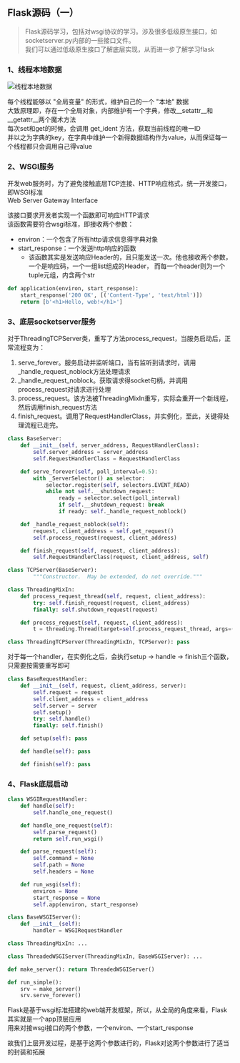 <!--
2020-03-07 22:23:49
https://ae01.alicdn.com/kf/H7e040060ce6448c1a90050ba49a1d9ecE.png
flask
Flask源码（一）
Flask源码学习，包括对wsgi协议的学习。该篇主要通过学习低级原生接口了解底层实现。
Flask源码学习，包括对wsgi协议的学习，涉及很多低级原生接口，如socketserver.py内部的一些接口文件。
-->

## Flask源码（一）

> Flask源码学习，包括对wsgi协议的学习。涉及很多低级原生接口，如socketserver.py内部的一些接口文件。  
> 我们可以通过低级原生接口了解底层实现，从而进一步了解学习flask

### 1、线程本地数据

![线程本地数据](https://ae01.alicdn.com/kf/Ha9d75d7c2440417d9fda73ce50e73d2d3.png)

每个线程能够以 "全局变量" 的形式，维护自己的一个 "本地" 数据  
大致原理即，存在一个全局对象，内部维护有一个字典，修改__setattr__和__getattr__两个魔术方法   
每次set和get的时候，会调用 get_ident 方法，获取当前线程的唯一ID  
并以之为字典的key，在字典中维护一个新得数据结构作为value，从而保证每一个线程都只会调用自己得value

### 2、WSGI服务
开发web服务时，为了避免接触底层TCP连接、HTTP响应格式，统一开发接口，即WSGI标准  
Web Server Gateway Interface  

该接口要求开发者实现一个函数即可响应HTTP请求  
该函数需要符合wsgi标准，即接收两个参数：
* environ：一个包含了所有http请求信息得字典对象
* start_response：一个发送http响应的函数
    * 该函数其实是发送响应Header的，且只能发送一次。他也接收两个参数，一个是响应码，一个一组list组成的Header，
    而每一个header则为一个tuple元组，内含两个str
```python
def application(environ, start_response):
    start_response('200 OK', [('Content-Type', 'text/html')])
    return [b'<h1>Hello, web!</h1>']
```

### 3、底层socketserver服务
对于ThreadingTCPServer类，重写了方法process_request，当服务启动后，正常流程变为：  
1. serve_forever。服务启动并监听端口，当有监听到请求时，调用_handle_request_noblock方法处理请求
2. _handle_request_noblock。获取请求得socket句柄，并调用process_request对请求进行处理
3. process_request。该方法被ThreadingMixIn重写，实际会重开一个新线程，然后调用finish_request方法
4. finish_request。调用了RequestHandlerClass，并实例化，至此，关键得处理流程已走完。
```python
class BaseServer:
    def __init__(self, server_address, RequestHandlerClass):
        self.server_address = server_address
        self.RequestHandlerClass = RequestHandlerClass

    def serve_forever(self, poll_interval=0.5):
        with _ServerSelector() as selector:
            selector.register(self, selectors.EVENT_READ)
            while not self.__shutdown_request:
                ready = selector.select(poll_interval)
                if self.__shutdown_request: break
                if ready: self._handle_request_noblock()

    def _handle_request_noblock(self):
        request, client_address = self.get_request()
        self.process_request(request, client_address)

    def finish_request(self, request, client_address):
        self.RequestHandlerClass(request, client_address, self)

class TCPServer(BaseServer):
        """Constructor.  May be extended, do not override."""

class ThreadingMixIn:
    def process_request_thread(self, request, client_address):
        try: self.finish_request(request, client_address)
        finally: self.shutdown_request(request)

    def process_request(self, request, client_address): 
        t = threading.Thread(target=self.process_request_thread, args=(request, client_address))

class ThreadingTCPServer(ThreadingMixIn, TCPServer): pass
```

对于每一个handler，在实例化之后，会执行setup -> handle -> finish三个函数，只需要按需要重写即可
```python
class BaseRequestHandler:
    def __init__(self, request, client_address, server):
        self.request = request
        self.client_address = client_address
        self.server = server
        self.setup()
        try: self.handle()
        finally: self.finish()

    def setup(self): pass

    def handle(self): pass

    def finish(self): pass
```

### 4、Flask底层启动

```python
class WSGIRequestHandler:
    def handle(self):
        self.handle_one_request()

    def handle_one_request(self):
        self.parse_request()
        return self.run_wsgi()

    def parse_request(self):
        self.command = None
        self.path = None
        self.headers = None

    def run_wsgi(self):
        environ = None
        start_response = None
        self.app(environ, start_response)

class BaseWSGIServer():
    def __init__(self):
        handler = WSGIRequestHandler

class ThreadingMixIn: ...

class ThreadedWSGIServer(ThreadingMixIn, BaseWSGIServer): ...

def make_server(): return ThreadedWSGIServer()

def run_simple():
    srv = make_server()
    srv.serve_forever()
```
Flask是基于wsgi标准搭建的web端开发框架，所以，从全局的角度来看，Flask其实就是一个app顶层应用  
用来对接wsgi接口的两个参数，一个environ、一个start_response  

故我们上层开发过程，是基于这两个参数进行的，Flask对这两个参数进行了适当的封装和拓展
